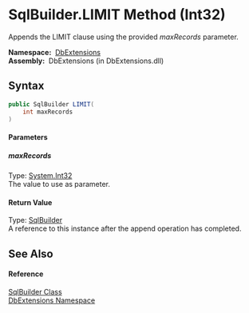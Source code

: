 SqlBuilder.LIMIT Method (Int32)
===============================
Appends the LIMIT clause using the provided *maxRecords* parameter.

  **Namespace:**  [DbExtensions][1]  
  **Assembly:**  DbExtensions (in DbExtensions.dll)

Syntax
------

```csharp
public SqlBuilder LIMIT(
	int maxRecords
)
```

#### Parameters

##### *maxRecords*
Type: [System.Int32][2]  
The value to use as parameter.

#### Return Value
Type: [SqlBuilder][3]  
A reference to this instance after the append operation has completed.

See Also
--------

#### Reference
[SqlBuilder Class][3]  
[DbExtensions Namespace][1]  

[1]: ../README.md
[2]: http://msdn.microsoft.com/en-us/library/td2s409d
[3]: README.md